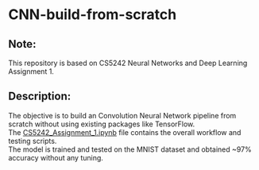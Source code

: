 # CNN-build-from-scratch
## Note:
This repository is based on CS5242 Neural Networks and Deep Learning Assignment 1. 
## Description:
The objective is to build an Convolution Neural Network pipeline from scratch without using existing packages like TensorFlow.  
The [CS5242_Assignment_1.ipynb](codes/CS5242_Assignment_1.ipynb) file contains the overall workflow and testing scripts.   
The model is trained and tested on the MNIST dataset and obtained ~97% accuracy without any tuning.
